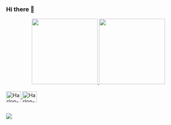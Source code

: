 ### Hi there 👋

<div align="center">
  <a href="https://github.com/HarlonGarcia">
  <img height="180em" src="https://github-readme-stats.vercel.app/api?username=HarlonGarcia&show_icons=true&theme=github_dark&include_all_commits=true&count_private=true"/>
  <img height="180em" src="https://github-readme-stats.vercel.app/api/top-langs/?username=HarlonGarcia&layout=compact&langs_count=7&theme=github_dark"/>
</div>
  <div style="display: inline_block"><br>
  <img align="center" alt="Harlon-Py" height="30" width="40" src="https://cdn.jsdelivr.net/gh/devicons/devicon/icons/python/python-original.svg">
  <img align="center" alt="Harlon-Java" height="30" width="40" src="https://cdn.jsdelivr.net/gh/devicons/devicon/icons/java/java-original.svg">
</div>
  
  ##
<div> 
  <a href="https://www.linkedin.com/in/harlongarcia" target="_blank"><img src="https://img.shields.io/badge/-LinkedIn-%230077B5?style=for-the-badge&logo=linkedin&logoColor=white" target="_blank"></a> 
</div>
